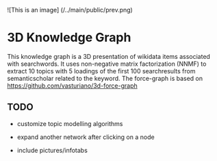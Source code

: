 ![This is an image] (/../main/public/prev.png)

#  3D Knowledge Graph

This knowledge graph is a 3D presentation of wikidata items associated with searchwords.
It uses non-negative matrix factorization (NNMF) to extract 10 topics with 5 loadings of the first 100 searchresults from semanticscholar
related to the keyword. The force-graph is based on https://github.com/vasturiano/3d-force-graph

## TODO

- customize topic modelling algorithms 

- expand another network after clicking on a node 

- include pictures/infotabs 

